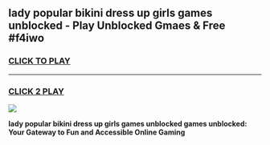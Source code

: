 
## lady popular bikini dress up girls games unblocked - Play Unblocked Gmaes & Free #f4iwo
<h3>
<a href="https://news.freeplayer.one?title=lady_popular_bikini_dress_up_girls_games_unblocked&ref=24F">CLICK TO PLAY</a></h3>
<hr>

<h3>
<a href="https://news.freeplayer.one?title=lady_popular_bikini_dress_up_girls_games_unblocked&ref=24F">CLICK 2 PLAY</a>
  
</h3>

<a href="https://news.freeplayer.one?title=lady_popular_bikini_dress_up_girls_games_unblocked&ref=24F/"><img src="https://clearcache.store/games.png"></a>


**lady popular bikini dress up girls games unblocked games unblocked: Your Gateway to Fun and Accessible Online Gaming**
